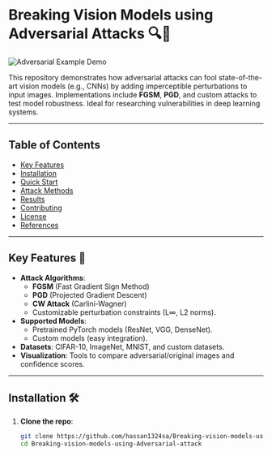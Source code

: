 # Breaking Vision Models using Adversarial Attacks 🔍🎯

![Adversarial Example Demo](assets/demo.gif) <!-- Replace with your own GIF/image -->

This repository demonstrates how adversarial attacks can fool state-of-the-art vision models (e.g., CNNs) by adding imperceptible perturbations to input images. Implementations include **FGSM**, **PGD**, and custom attacks to test model robustness. Ideal for researching vulnerabilities in deep learning systems.

---

## Table of Contents
- [Key Features](#key-features)
- [Installation](#installation)
- [Quick Start](#quick-start)
- [Attack Methods](#attack-methods)
- [Results](#results)
- [Contributing](#contributing)
- [License](#license)
- [References](#references)

---

## Key Features 🚀
- **Attack Algorithms**: 
  - **FGSM** (Fast Gradient Sign Method)
  - **PGD** (Projected Gradient Descent)
  - **CW Attack** (Carlini-Wagner)
  - Customizable perturbation constraints (L∞, L2 norms).
- **Supported Models**: 
  - Pretrained PyTorch models (ResNet, VGG, DenseNet).
  - Custom models (easy integration).
- **Datasets**: CIFAR-10, ImageNet, MNIST, and custom datasets.
- **Visualization**: Tools to compare adversarial/original images and confidence scores.

---

## Installation 🛠️

1. **Clone the repo**:
   ```bash
   git clone https://github.com/hassan1324sa/Breaking-vision-models-using-Adversarial-attack.git
   cd Breaking-vision-models-using-Adversarial-attack
